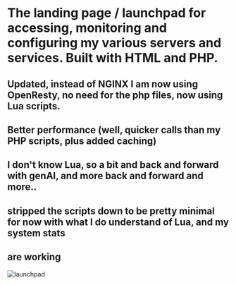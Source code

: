 # The landing page / launchpad for accessing, monitoring and configuring my various servers and services. Built with HTML and PHP.

## Updated, instead of NGINX I am now using OpenResty, no need for the php files, now using Lua scripts.

## Better performance (well, quicker calls than my PHP scripts, plus added caching)

## I don't know Lua, so a bit and back and forward with genAI, and more back and forward and more..
## stripped the scripts down to be pretty minimal for now with what I do understand of Lua, and my system stats
## are working

![launchpad](https://github.com/user-attachments/assets/2e106c2a-01ee-472e-9990-994adfd29bc9)
